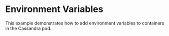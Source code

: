# Environment Variables
This example demonstrates how to add environment variables to containers in the Cassandra pod.